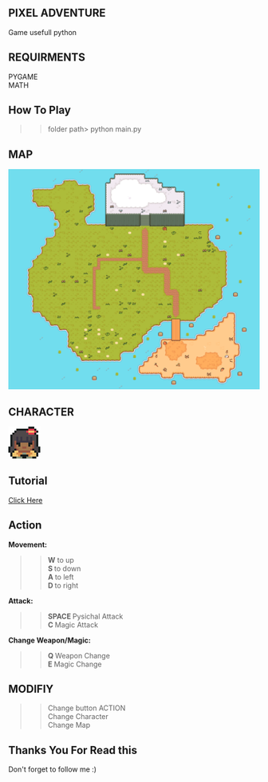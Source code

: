 ## PIXEL ADVENTURE
Game usefull python

## REQUIRMENTS
PYGAME<br>
MATH

## How To Play
>> folder path> python main.py

## MAP
![Alt text](https://github.com/JonathanZefanya/Game-Pixel-Adventure/blob/main/graphics/tilemap/ground.png)

## CHARACTER
![Alt text](https://github.com/JonathanZefanya/Game-Pixel-Adventure/blob/main/graphics/test/player.png)

## Tutorial
<a href="https://youtu.be/QU1pPzEGrqw?si=XCoSlQTVt32Od5Aa" target="_blank">Click Here</a>

## Action
<b> Movement: </b> <br>
>> <b>W</b> to up <br>
>> <b>S </b> to down <br>
>> <b> A </b> to left <br>
>> <b> D </b> to right <br>

<b> Attack: </b> <br>
>> <b> SPACE </b> Pysichal Attack <br>
>> <b> C </b> Magic Attack <br>

<b> Change Weapon/Magic: </b> <br>
>> <b> Q </b> Weapon Change <br>
>> <b> E </b> Magic Change <br>

## MODIFIY 
>> Change button ACTION <br>
>> Change Character <br>
>> Change Map <br>

## Thanks You For Read this
Don't forget to follow me :)